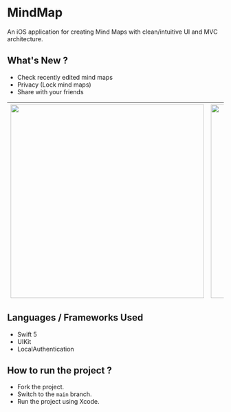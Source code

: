 # MindMap
An iOS application for creating Mind Maps with clean/intuitive UI and MVC architecture.

## What's New ?
- Check recently edited mind maps
- Privacy (Lock mind maps)
- Share with your friends


<img src="https://user-images.githubusercontent.com/24320649/142706020-ac105700-bdde-4c9c-8a65-cb34a0a715a3.jpg" width="450"> | <img src="https://user-images.githubusercontent.com/24320649/142706038-3afdd866-d170-45d3-8b79-46f8d254980e.jpg" width="450">
 --- | ---
 

## Languages / Frameworks Used
- Swift 5
- UIKit
- LocalAuthentication


## How to run the project ?
* Fork the project.
* Switch to the `main` branch.
* Run the project using Xcode.

